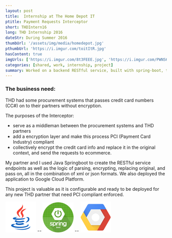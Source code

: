 ```yaml
---
layout: post
title:  Internship at The Home Depot IT
ptitle: Payment Requests Interceptor
short: THDIntern16
long: THD Internship 2016
dateStr: During Summer 2016
thumbUrl: '/assets/img/media/homedepot.jpg'
pthumbUrl: 'https://i.imgur.com/toitItR.jpg'
hasContent: true
imgUrls: ['https://i.imgur.com/8t3FEEE.jpg', 'https://i.imgur.com/PWNS6Im.jpg']
categories: [shared, work, internship, project]
summary: Worked on a backend RESTful service, built with spring-boot, to intercept purchase orders and add another security level.
---
```

### The business need:
THD had some procurement systems that passes credit card numbers (CC#) on to their partners without encryption.

The purposes of the Interceptor:
* serve as a middleman between the procurement systems and THD partners
* add a encryption layer and make this process PCI (Payment Card Industry) compliant
* collectively encrypt the credit card info and replace it in the original context, and send the requests to ecommerce.

My partner and I used Java Springboot to create the RESTful service endpoints as well as the logic of parsing, encrypting, replacing original, and pass on, all in the combination of xml or json formats. We also deployed the application to Google Cloud Platform.

This project is valuable as it is configurable and ready to be deployed for any new THD partner that need PCI compliant enforced.

![Java Logo](/assets/logos/java.png) -- ![Springboot Logo](/assets/logos/spring-boot.png) -- ![Google Cloud Platform Logo](/assets/logos/GCP.png)
